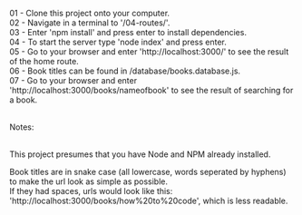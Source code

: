 01 - Clone this project onto your computer.<br/>
02 - Navigate in a terminal to '/04-routes/'.<br/>
03 - Enter 'npm install' and press enter to install dependencies.</br>
04 - To start the server type 'node index' and press enter.<br/>
05 - Go to your browser and enter 'http://localhost:3000/' to see the result of the home route.<br/>
06 - Book titles can be found in /database/books.database.js.<br/>
07 - Go to your browser and enter 'http://localhost:3000/books/nameofbook' to see the result of searching for a book.<br/>

<br/>
Notes:<br/>
<br/>

This project presumes that you have Node and NPM already installed.</br>

Book titles are in snake case (all lowercase, words seperated by hyphens) to make the url look as simple as possible.<br/>
If they had spaces, urls would look like this: 'http://localhost:3000/books/how%20to%20code', which is less readable.<br/>
